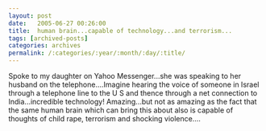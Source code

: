 ```yaml
---
layout: post
date:	2005-06-27 00:26:00
title:  human brain...capable of technology...and terrorism...
tags: [archived-posts]
categories: archives
permalink: /:categories/:year/:month/:day/:title/
---
```

Spoke to my daughter on Yahoo Messenger...she was speaking to her husband on the telephone....Imagine hearing the voice of someone in Israel through a telephone line to the U S and thence through a net connection to India...incredible technology! Amazing...but not as amazing as the fact that the same human brain which can bring this about also is capable of thoughts of child rape, terrorism and shocking violence....
